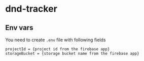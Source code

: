 # dnd-tracker

## Env vars
You need to create `.env` file with following fields
```
projectId = {project id from the firebase app}
storageBucket = {storage bucket name from the firebase app}
```